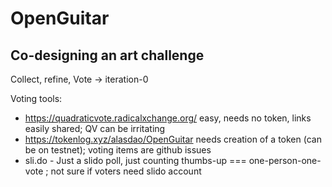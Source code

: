 # OpenGuitar

## Co-designing an art challenge

Collect, refine, Vote -> iteration-0

Voting tools:

- https://quadraticvote.radicalxchange.org/ easy, needs no token, links easily shared; QV can be irritating
- https://tokenlog.xyz/alasdao/OpenGuitar needs creation of a token (can be on testnet); voting items are github issues 
- sli.do - Just a slido poll, just counting thumbs-up === one-person-one-vote ; not sure if voters need slido account
